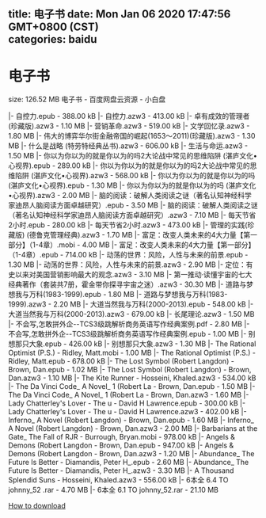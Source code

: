 
title: 电子书
date: Mon Jan 06 2020 17:47:56 GMT+0800 (CST)    
categories: baidu
---

# 电子书
size: 126.52 MB
 电子书 - 百度网盘云资源 - 小白盘
 
|- 自控力.epub - 388.00 kB
|- 自控力.azw3 - 413.00 kB
|- 卓有成效的管理者(珍藏版).azw3 - 1.10 MB
|- 营销革命.azw3 - 519.00 kB
|- 文学回忆录.azw3 - 1.80 MB
|- 伟大的博弈华尔街金融帝国的崛起(1653～2011)(珍藏版).azw3 - 1.30 MB
|- 什么是战略 (特劳特经典丛书).azw3 - 606.00 kB
|- 生活与命运.azw3 - 1.50 MB
|- 你以为你以为的就是你以为的吗2大论战中常见的思维陷阱 (湛庐文化•心视界).epub - 289.00 kB
|- 你以为你以为的就是你以为的吗2大论战中常见的思维陷阱 (湛庐文化•心视界).azw3 - 568.00 kB
|- 你以为你以为的就是你以为的吗 (湛庐文化•心视界).epub - 1.30 MB
|- 你以为你以为的就是你以为的吗 (湛庐文化•心视界).azw3 - 2.00 MB
|- 脑的阅读：破解人类阅读之谜（著名认知神经科学家迪昂人脑阅读方面卓越研究）.epub - 3.50 MB
|- 脑的阅读：破解人类阅读之谜（著名认知神经科学家迪昂人脑阅读方面卓越研究）.azw3 - 7.10 MB
|- 每天节省2小时.epub - 280.00 kB
|- 每天节省2小时.azw3 - 473.00 kB
|- 管理的实践(珍藏版) (德鲁克管理经典).azw3 - 1.70 MB
|- 富足：改变人类未来的4大力量【第一部分】（1-4章）.mobi - 4.00 MB
|- 富足：改变人类未来的4大力量【第一部分】（1-4章）.epub - 714.00 kB
|- 动荡的世界：风险，人性与未来的前景.epub - 1.30 MB
|- 动荡的世界：风险，人性与未来的前景.azw3 - 2.90 MB
|- 定位：有史以来对美国营销影响最大的观念.azw3 - 3.10 MB
|- 第一推动·读懂宇宙的七大经典著作（套装共7册，霍金带你探寻宇宙之迷）.azw3 - 30.30 MB
|- 道路与梦想我与万科(1983-1999).epub - 1.80 MB
|- 道路与梦想我与万科(1983-1999).azw3 - 2.20 MB
|- 大道当然我与万科(2000-2013).epub - 548.00 kB
|- 大道当然我与万科(2000-2013).azw3 - 679.00 kB
|- 长尾理论.azw3 - 1.50 MB
|- 不会写,怎敢拼外企--TCS3级跳解析商务英语写作经典案例.pdf - 2.80 MB
|- 不会写,怎敢拼外企--TCS3级跳解析商务英语写作经典案例.epub - 1.00 MB
|- 别想那只大象.epub - 426.00 kB
|- 别想那只大象.azw3 - 1.30 MB
|- The Rational Optimist (P.S.) - Ridley, Matt.mobi - 1.00 MB
|- The Rational Optimist (P.S.) - Ridley, Matt.epub - 678.00 kB
|- The Lost Symbol (Robert Langdon) - Brown, Dan.epub - 1.02 MB
|- The Lost Symbol (Robert Langdon) - Brown, Dan.azw3 - 1.10 MB
|- The Kite Runner - Hosseini, Khaled.azw3 - 534.00 kB
|- The Da Vinci Code_ A Novel_ 1 (Robert La - Brown, Dan.epub - 1.50 MB
|- The Da Vinci Code_ A Novel_ 1 (Robert La - Brown, Dan.azw3 - 1.60 MB
|- Lady Chatterley's Lover - The u - David H Lawrence.epub - 300.00 kB
|- Lady Chatterley's Lover - The u - David H Lawrence.azw3 - 402.00 kB
|- Inferno_ A Novel (Robert Langdon) - Brown, Dan.epub - 1.60 MB
|- Inferno_ A Novel (Robert Langdon) - Brown, Dan.azw3 - 2.00 MB
|- Barbarians at the Gate_ The Fall of RJR  - Burrough, Bryan.mobi - 978.00 kB
|- Angels & Demons (Robert Langdon - Brown, Dan.epub - 947.00 kB
|- Angels & Demons (Robert Langdon - Brown, Dan.azw3 - 1.20 MB
|- Abundance_ The Future Is Better - Diamandis, Peter H_.epub - 2.60 MB
|- Abundance_ The Future Is Better - Diamandis, Peter H_.azw3 - 3.30 MB
|- A Thousand Splendid Suns - Hosseini, Khaled.azw3 - 556.00 kB
|- 6本全 6.4 TO johnny_52 .rar - 4.70 MB
|- 6本全 6.1 TO johnny_52.rar - 21.10 MB

[How to download](https://bpcam.bemobtrk.com/go/2ceec3aa-1ca2-46d6-b9ff-aaa5c184517c?jno=286)